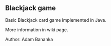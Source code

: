 ## Blackjack game

Basic Blackjack card game implemented in Java.

More information in wiki page.

Author: Adam Bananka